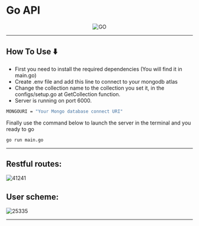 # **Go API**

<p align="center">
    <img src="https://i.morioh.com/201003/aa184196.webp" alt="GO" />
</p>

---

## How To Use ⬇️

- First you need to install the required dependencies (You will find it in main.go)
- Create .env file and add this line to connect to your mongodb atlas
- Change the collection name to the collection you set it, in the configs/setup.go at GetCollection function.
- Server is running on port 6000.

```bash
MONGOURI = "Your Mongo database connect URI"
```

Finally use the command below to launch the server in the terminal and you ready to go

```bash
go run main.go
```

---

## Restful routes:

![41241](https://user-images.githubusercontent.com/96744413/171936617-9cf51561-3614-4e8a-992e-0789da00d416.png)

## User scheme:

![25335](https://user-images.githubusercontent.com/96744413/171936646-6d79c0f6-b108-43a9-ad3a-7d5f6d453862.png)

---
